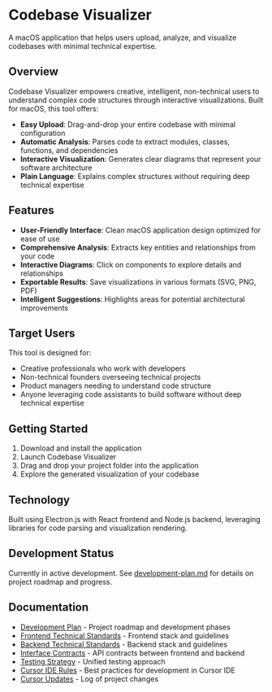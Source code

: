 # Codebase Visualizer

A macOS application that helps users upload, analyze, and visualize codebases with minimal technical expertise.

## Overview

Codebase Visualizer empowers creative, intelligent, non-technical users to understand complex code structures through interactive visualizations. Built for macOS, this tool offers:

- **Easy Upload**: Drag-and-drop your entire codebase with minimal configuration
- **Automatic Analysis**: Parses code to extract modules, classes, functions, and dependencies
- **Interactive Visualization**: Generates clear diagrams that represent your software architecture
- **Plain Language**: Explains complex structures without requiring deep technical expertise

## Features

- **User-Friendly Interface**: Clean macOS application design optimized for ease of use
- **Comprehensive Analysis**: Extracts key entities and relationships from your code
- **Interactive Diagrams**: Click on components to explore details and relationships
- **Exportable Results**: Save visualizations in various formats (SVG, PNG, PDF)
- **Intelligent Suggestions**: Highlights areas for potential architectural improvements

## Target Users

This tool is designed for:
- Creative professionals who work with developers
- Non-technical founders overseeing technical projects
- Product managers needing to understand code structure
- Anyone leveraging code assistants to build software without deep technical expertise

## Getting Started

1. Download and install the application
2. Launch Codebase Visualizer
3. Drag and drop your project folder into the application
4. Explore the generated visualization of your codebase

## Technology

Built using Electron.js with React frontend and Node.js backend, leveraging libraries for code parsing and visualization rendering.

## Development Status

Currently in active development. See [development-plan.md](./development-plan.md) for details on project roadmap and progress.

## Documentation

- [Development Plan](./development-plan.md) - Project roadmap and development phases
- [Frontend Technical Standards](./frontend-technical.md) - Frontend stack and guidelines
- [Backend Technical Standards](./backend-technical.md) - Backend stack and guidelines
- [Interface Contracts](./interface-contracts.md) - API contracts between frontend and backend
- [Testing Strategy](./testing-strategy.md) - Unified testing approach
- [Cursor IDE Rules](./.cursorrules) - Best practices for development in Cursor IDE
- [Cursor Updates](./cursor-updates.md) - Log of project changes
